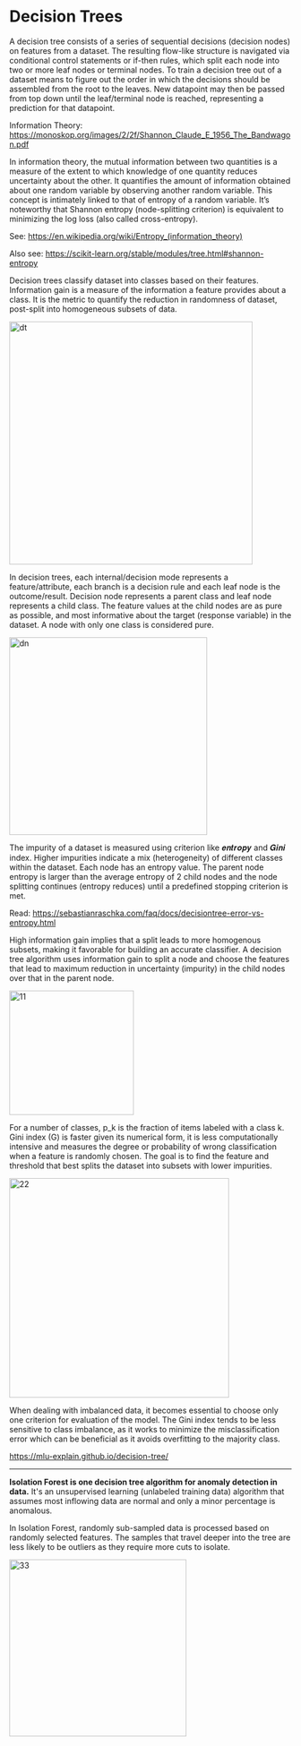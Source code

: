 # Decision Trees

A decision tree consists of a series of sequential decisions (decision nodes) on features from a dataset. The resulting flow-like structure is navigated via conditional control statements or if-then rules, which split each node into two or more leaf nodes or terminal nodes. To train a decision tree out of a dataset means to figure out the order in which the decisions should be assembled from the root to the leaves. New datapoint may then be passed from top down until the leaf/terminal node is reached, representing a prediction for that datapoint.

Information Theory: https://monoskop.org/images/2/2f/Shannon_Claude_E_1956_The_Bandwagon.pdf

In information theory, the mutual information between two quantities is a measure of the extent to which knowledge of one quantity reduces uncertainty about the other. It quantifies the amount of information obtained about one random variable by observing another random variable. This concept is intimately linked to that of entropy of a random variable. It’s noteworthy that Shannon entropy (node-splitting criterion) is equivalent to minimizing the log loss (also called cross-entropy). 

See: https://en.wikipedia.org/wiki/Entropy_(information_theory)

Also see: https://scikit-learn.org/stable/modules/tree.html#shannon-entropy

Decision trees classify dataset into classes based on their features. Information gain is a measure of the information a feature provides about a class. It is the metric to quantify the reduction in randomness of dataset, post-split into homogeneous subsets of data. 

<img width="434" alt="dt" src="https://github.com/user-attachments/assets/30e02fdc-3420-47e1-9a28-669867a83ca6" />

In decision trees, each internal/decision mode represents a feature/attribute, each branch is a decision rule and each leaf node is the outcome/result. Decision node represents a parent class and leaf node represents a child class. The feature values at the child nodes are as pure as possible, and most informative about the target (response variable) in the dataset. A node with only one class is considered pure. 

<img width="353" alt="dn" src="https://github.com/user-attachments/assets/656a8b20-bf59-4e21-a40a-9c3dd0464c90" />

The impurity of a dataset is measured using criterion like 𝒆𝒏𝒕𝒓𝒐𝒑𝒚 and 𝑮𝒊𝒏𝒊 index. Higher impurities indicate a mix (heterogeneity) of different classes within the dataset. Each node has an entropy value. The parent node entropy is larger than the average entropy of 2 child nodes and the node splitting continues (entropy reduces) until a predefined stopping criterion is met. 

Read: https://sebastianraschka.com/faq/docs/decisiontree-error-vs-entropy.html

High information gain implies that a split leads to more homogenous subsets, making it favorable for building an accurate classifier. A decision tree algorithm uses information gain to split a node and choose the features that lead to maximum reduction in uncertainty (impurity) in the child nodes over that in the parent node. 

<img width="222" alt="11" src="https://github.com/user-attachments/assets/3163e8df-d86a-42b2-bc46-e6216ef0c3e9" />

For a number of classes, p_k is the fraction of items labeled with a class k. Gini index (G) is faster given its numerical form, it is less computationally intensive and measures the degree or probability of wrong classification when a feature is randomly chosen. The goal is to find the feature and threshold that best splits the dataset into subsets with lower impurities. 

<img width="392" alt="22" src="https://github.com/user-attachments/assets/79ade31e-d799-4b4b-9386-226e4a527f4f" />

When dealing with imbalanced data, it becomes essential to choose only one criterion for evaluation of the model. The Gini index tends to be less sensitive to class imbalance, as it works to minimize the misclassification error which can be beneficial as it avoids overfitting to the majority class. 

https://mlu-explain.github.io/decision-tree/



-------

**Isolation Forest is one decision tree algorithm for anomaly detection in data.** 
It's an unsupervised learning (unlabeled training data) algorithm that assumes most inflowing data are normal and only a minor percentage is anomalous. 

In Isolation Forest, randomly sub-sampled data is processed based on randomly selected features. The samples that travel deeper into the tree are less likely to be outliers as they require more cuts to isolate.

<img width="316" alt="33" src="https://github.com/user-attachments/assets/009b5e4b-7824-48b3-a3d8-65baf8e888b2" />






